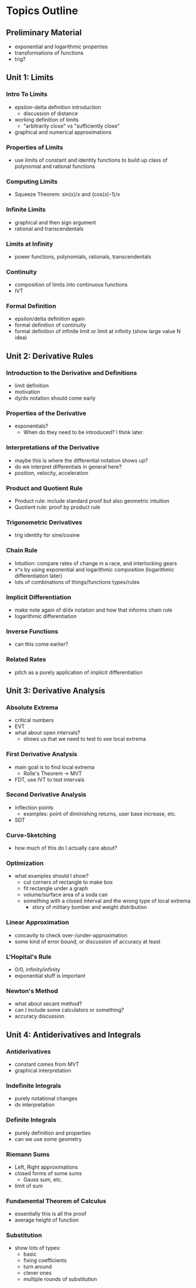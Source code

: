 # Topics Outline

## Preliminary Material

- exponential and logarithmic properties
- transformations of functions
- trig?

## Unit 1: Limits

### Intro To Limits

- epsilon-delta definition introduction
  - discussion of distance
- working definition of limits
  - "arbitrarily close" vs "sufficiently close"
- graphical and numerical approximations

### Properties of Limits

- use limits of constant and identity functions to build up class of polynomial and rational functions

### Computing Limits

- Squeeze Theorem: sin(x)/x and (cos(x)-1)/x

### Infinite Limits

- graphical and then sign argument
- rational and transcendentals

### Limits at Infinity

- power functions, polynomials, rationals, transcendentals

### Continuity

- composition of limits into continuous functions
- IVT

### Formal Definition

- epsilon/delta definition again
- formal definition of continuity
- formal definition of infinite limit or limit at infinity (show large value N idea)

## Unit 2: Derivative Rules

### Introduction to the Derivative and Definitions

- limit definition
- motivation
- dy/dx notation should come early

### Properties of the Derivative

- exponentials?
  - When do they need to be introduced? I think later.

### Interpretations of the Derivative

- maybe this is where the differential notation shows up?
- do we interpret differentials in general here?
- position, velocity, acceleration

### Product and Quotient Rule

- Product rule: include standard proof but also geometric intuition
- Quotient rule: proof by product rule

### Trigonometric Derivatives

- trig identity for sine/cosine

### Chain Rule

- Intuition: compare rates of change in a race, and interlocking gears
- x^x by using exponential and logarithmic composition (logarithmic differentiation later)
- lots of combinations of things/functions types/rules

### Implicit Differentiation

- make note again of d/dx notation and how that informs chain rule
- logarithmic differentiation

### Inverse Functions

- can this come earlier?

### Related Rates

- pitch as a purely application of implicit differentiation

## Unit 3: Derivative Analysis

### Absolute Extrema

- critical numbers
- EVT
- what about open intervals?
  - shows us that we need to test to see local extrema

### First Derivative Analysis

- main goal is to find local extrema
  - Rolle's Theorem -> MVT
- FDT, use IVT to test intervals

### Second Derivative Analysis

- inflection points
  - examples: point of diminishing returns, user base increase, etc.
- SDT

### Curve-Sketching

- how much of this do I actually care about?

### Optimization

- what examples should I show?
  - cut corners of rectangle to make box
  - fit rectangle under a graph
  - volume/surface area of a soda can
  - something with a closed interval and the wrong type of local extrema
    - story of military bomber and weight distribution

### Linear Approximation

- concavity to check over-/under-approximation
- some kind of error bound, or discussion of accuracy at least

### L'Hopital's Rule

- 0/0, infinity/infinity
- exponential stuff is important

### Newton's Method

- what about secant method?
- can I include some calculators or something?
- accuracy discussion

## Unit 4: Antiderivatives and Integrals

### Antiderivatives

- constant comes from MVT
- graphical interpretation

### Indefinite Integrals

- purely notational changes
- dx interpretation

### Definite Integrals

- purely definition and properties
- can we use some geometry

### Riemann Sums

- Left, Right approximations
- closed forms of some sums
  - Gauss sum, etc.
- limit of sum

### Fundamental Theorem of Calculus

- essentially this is all the proof
- average height of function

### Substitution

- show lots of types:
  - basic
  - fixing coefficients
  - turn around
  - clever ones
  - multiple rounds of substitution

